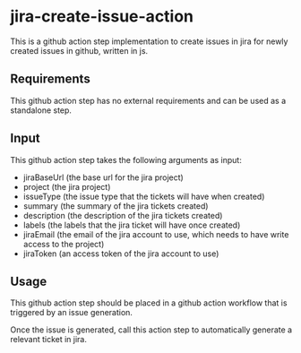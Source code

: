 # jira-create-issue-action

This is a github action step implementation to create issues in jira for newly created issues in github, written in js.

## Requirements

This github action step has no external requirements and can be used as a standalone step.

## Input

This github action step takes the following arguments as input:
- jiraBaseUrl (the base url for the jira project)
- project (the jira project)
- issueType (the issue type that the tickets will have when created)
- summary (the summary of the jira tickets created)
- description (the description of the jira tickets created)
- labels (the labels that the jira ticket will have once created)
- jiraEmail (the email of the jira account to use, which needs to have write access to the project)
- jiraToken (an access token of the jira account to use)

## Usage

This github action step should be placed in a github action workflow that is triggered by an issue generation.

Once the issue is generated, call this action step to automatically generate a relevant ticket in jira.

